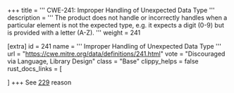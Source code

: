 +++
title = '''
CWE-241: Improper Handling of Unexpected Data Type
'''
description	= '''
The product does not handle or incorrectly handles when a particular element is not the expected type, e.g. it expects a digit (0-9) but is provided with a letter (A-Z).
'''
weight = 241

[extra]
id = 241
name = '''
Improper Handling of Unexpected Data Type
'''
url = "https://cwe.mitre.org/data/definitions/241.html"
vote = "Discouraged via Language, Library Design"
class = "Base"
clippy_helps = false
rust_docs_links = [

]
+++
See [229](rust-are-we-secure-yet/cwes/cwe-229) reason
